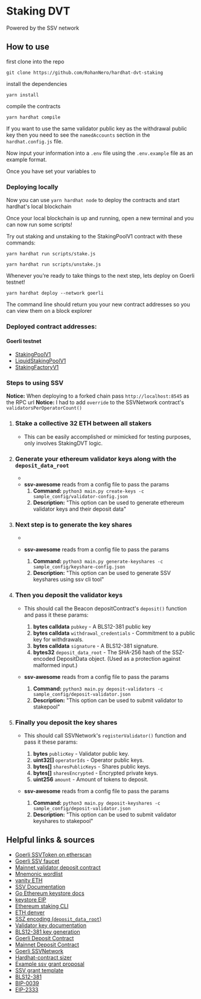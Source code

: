 # Staking DVT

Powered by the SSV network

## How to use

first clone into the repo

`git clone https://github.com/RohanNero/hardhat-dvt-staking`

install the dependencies

`yarn install`

compile the contracts

`yarn hardhat compile`

If you want to use the same validator public key as the withdrawal public key then you need to see the `namedAccounts` section in the `hardhat.config.js` file.

Now input your information into a `.env` file using the `.env.example` file as an example format.

Once you have set your variables to

### Deploying locally

Now you can use `yarn hardhat node` to deploy the contracts and start hardhat's local blockchain

Once your local blockchain is up and running, open a new terminal and you can now run some scripts!

Try out staking and unstaking to the StakingPoolV1 contract with these commands:

`yarn hardhat run scripts/stake.js`

`yarn hardhat run scripts/unstake.js`

Whenever you're ready to take things to the next step, lets deploy on Goerli testnet!

`yarn hardhat deploy --network goerli`

The command line should return you your new contract addresses so you can view them on a block explorer

### Deployed contract addresses:

#### Goerli testnet

- [StakingPoolV1](https://goerli.etherscan.io/address/0xB772Efb53A5dfAb66BaC0B025D07aF46623359e2#code)
- [LiquidStakingPoolV1](https://goerli.etherscan.io/address/0xAD59421FA63088091f96aD24675011bF9C4Cfa92#code)
- [StakingFactoryV1](https://goerli.etherscan.io/address/0xD051E12d194D6D0378098D27C01dDee09fdE3Cea#code)

### Steps to using SSV

**Notice:** When deploying to a forked chain pass `http://localhost:8545` as the RPC url
**Notice:** I had to add `override` to the SSVNetwork contract's `validatorsPerOperatorCount()`

1. ### Stake a collective 32 ETH between all stakers

   - This can be easily accomplished or mimicked for testing purposes, only involves StakingDVT logic.

2. ### Generate your ethereum validator keys along with the `deposit_data_root`

   -
   - **ssv-awesome** reads from a config file to pass the params
     1. **Command:** `python3 main.py create-keys -c sample_config/validator-config.json`
     2. **Description:** "This option can be used to generate ethereum validator keys and their deposit data"

3. ### Next step is to generate the key shares

   -

   - **ssv-awesome** reads from a config file to pass the params

     1. **Command:** `python3 main.py generate-keyshares -c sample_config/keyshare-config.json`
     2. **Description:** "This option can be used to generate SSV keyshares using ssv cli tool"

4. ### Then you deposit the validator keys

   - This should call the Beacon depositContract's `deposit()` function and pass it these params:

     1. **bytes calldata** `pubkey` - A BLS12-381 public key
     2. **bytes calldata** `withdrawal_credentials` - Commitment to a public key for withdrawals.
     3. **bytes calldata** `signature` - A BLS12-381 signature.
     4. **bytes32** `deposit_data_root` - The SHA-256 hash of the SSZ-encoded DepositData object. (Used as a protection against malformed input.)

   - **ssv-awesome** reads from a config file to pass the params
     1. **Command:** `python3 main.py deposit-validators -c sample_config/deposit-validator.json`
     2. **Description:** "This option can be used to submit validator to stakepool"

5. ### Finally you deposit the key shares

   - This should call SSVNetwork's `registerValidator()` function and pass it these params:

     1. **bytes** `publicKey` - Validator public key.
     2. **uint32[]** `operatorIds` - Operator public keys.
     3. **bytes[]** `sharesPublicKeys` - Shares public keys.
     4. **bytes[]** `sharesEncrypted` - Encrypted private keys.
     5. **uint256** `amount` - Amount of tokens to deposit.

   - **ssv-awesome** reads from a config file to pass the params

     1. **Command:** `python3 main.py deposit-keyshares -c sample_config/deposit-validator.json`
     2. **Description:** "This option can be used to submit validator keyshares to stakepool"

## Helpful links & sources

- [Goerli SSVToken on etherscan](https://goerli.etherscan.io/address/0x3a9f01091c446bde031e39ea8354647afef091e7)
- [Goerli SSV faucet](https://faucet.ssv.network/)
- [Mainnet validator deposit contract](https://etherscan.io/address/0x00000000219ab540356cBB839Cbe05303d7705Fa)
- [Mnemonic wordlist](https://github.com/bitcoin/bips/blob/master/bip-0039/bip-0039-wordlists.md)
- [vanity ETH](https://vanity-eth.tk/)
- [SSV Documentation](https://ssv.network/)
- [Go Ethereum keystore docs](https://goethereumbook.org/keystore/)
- [keystore EIP](https://github.com/ethereum/EIPs/issues/2339)
- [Ethereum staking CLI](https://github.com/ethereum/staking-deposit-cli)
- [ETH denver](https://hackathon.ssv.network/#ba1b1f80aedd4932ae7c56a119eac4d0)
- [SSZ encoding (`deposit_data_root`)](https://ethereum.org/en/developers/docs/data-structures-and-encoding/ssz/)
- [Validator key documentation](https://ethereum.org/en/developers/docs/consensus-mechanisms/pos/keys/#validator-key)
- [BLS12-381 key generation](https://eips.ethereum.org/EIPS/eip-2333)
- [Goerli Deposit Contract](https://goerli.etherscan.io/address/0xff50ed3d0ec03ac01d4c79aad74928bff48a7b2b)
- [Mainnet Deposit Contract](https://etherscan.io/address/0x00000000219ab540356cbb839cbe05303d7705fa)
- [Goerli SSVNetwork](https://goerli.etherscan.io/address/0x3d776231fe7ee264c89a9b09647acfd955cd1d9b)
- [Hardhat-contract sizer](https://github.com/sc-forks/solidity-coverage/issues/417#issuecomment-730539065)
- [Example ssv grant proposal](https://docs.google.com/document/d/1ZOPtScnGhrMO3oFbeZMdlxmLdS4JTnup5rydVky9RC0/edit)
- [SSV grant template](https://docs.google.com/document/d/11gW05q5zOd07mPMCBNw-u54NQWjLzadfuP5PK94vSJw/edit#)
- [BLS12-381](https://hackmd.io/@benjaminion/bls12-381)
- [BIP-0039](https://github.com/bitcoin/bips/blob/master/bip-0039.mediawiki)
- [EIP-2333](https://eips.ethereum.org/EIPS/eip-2333#implementation)

